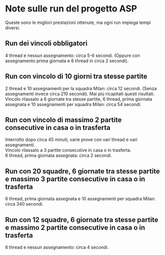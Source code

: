 # Note sulle run del progetto ASP

Queste sono le migliori prestazioni ottenute, ma ogni run impiega tempi diversi.

## Run dei vincoli obbligatori

4 thread e nessun assegnamento: circa 5-6 secondi. (Oppure con assegnamento prima giornata e 6 thread in circa 2 secondi).

## Run con vincolo di 10 giorni tra stesse partite

2 thread e 10 assegnamenti per la squadra Milan: circa 12 secondi. (Senza assegnamenti invece circa 210 secondi). Mai più ricapitati questi risultati.  
Vincolo rilassato a 6 giornate tra stesse partite, 6 thread, prima giornata assegnata e 10 assegnamenti per squadra Milan: circa 54 secondi.

## Run con vincolo di massimo 2 partite consecutive in casa o in trasferta

Interrotto dopo circa 45 minuti, varie prove con vari thread e vari assegnamenti.  
Vincolo rilassato a 3 partite consecutive in casa o in trasferta.  
6 thread, prima giornata assegnata: circa 2 secondi.

## Run con 20 squadre, 6 giornate tra stesse partite e massimo 3 partite consecutive in casa o in trasferta

6 thread, prima giornata assegnata e 10 assegnamenti per squadra Milan: circa 340 secondi.

## Run con 12 squadre, 6 giornate tra stesse partite e massimo 2 partite consecutive in casa o in trasferta

6 thread e nessun assegnamento: circa 4 secondi.
